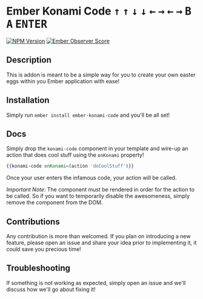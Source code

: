 # Ember Konami Code <kbd>↑</kbd> <kbd>↑</kbd> <kbd>↓</kbd> <kbd>↓</kbd> <kbd>←</kbd> <kbd>→</kbd> <kbd>←</kbd> <kbd>→</kbd>  <kbd>B</kbd> <kbd>A</kbd> <kbd>ENTER</kbd>

[![NPM Version](https://badge.fury.io/js/ember-konami-code.svg)](https://badge.fury.io/js/ember-konami-code)
[![Ember Observer Score](https://emberobserver.com/badges/ember-konami-code.svg)](https://emberobserver.com/addons/ember-konami-code)

## Description

This is addon is meant to be a simple way for you to create your own easter eggs
within you Ember application with ease!

## Installation

Simply run `ember install ember-konami-code` and you'll be all set!

## Docs

Simply drop the `konami-code` component in your template and wire-up an action
that does cool stuff using the `onKonami` property!

```hbs
{{konami-code onKonami=(action 'doCoolStuff')}}
```

Once your user enters the infamous code, your action will be called.

_Important Note_: The component must be rendered in order for the action to be
called. So if you want to temporarily disable the awesomeness, simply remove the
component from the DOM.

## Contributions
Any contribution is more than welcomed. If you plan on introducing a new feature,
please open an issue and share your idea prior to implementing it, it could save
you precious time!

## Troubleshooting
If something is not working as expected, simply open an issue and we'll discuss
how we'll go about fixing it!
